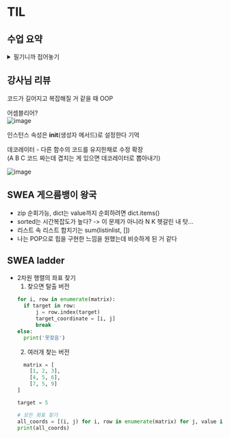 # TIL

## 수업 요약

<details>
<summary>필기니까 접어놓기</summary>

<!-- summary 아래 한칸 공백 두어야함 -->
## 프로그래밍 패러다임

### Procedural Programming 절차 지향 프로그래밍

- 프로그램을 함수와 절차 중심으로 작성, 데이터를 함수에 전달하며 순차적으로 처리
  
- 변수와 함수를 별개로 다루는 경우
  
  ```python
  name = 'Alice'
  age = 25
  def introduce(name, age):
      print(f'안녕하세요, {name}입니다. 나이는 {age}살입니다.')
  introduce(name, age)
  ```
- 특징 : 복잡성이 크고 유지보수에 문제가 있다  
  ![image](https://github.com/user-attachments/assets/9e8a7bea-f45b-44a7-9a72-0a357c2fd70c)  

### Object Oriented Programming 객체 지향 프로그래밍

- 데이터와 함수를 하나의 단위(객체)로 묶어 관리. 이를 조합하고 재활용하는 방식으로 구성
  
- 객체 안에 변수와 이와 관련된 기능(메서드) 포함
  ```python
  class Person:
    def __init__(self, name, age):
        self.name = name
        self.age = age

    def introduce(self):
        print(f'안녕하세요, {self.name}입니다. 나이는 {self.age}살입니다.')


  alice = Person('Alice', 25)
  alice.introduce()
  ```

- 특징 : 데이터와 그걸 처리하는 함수를 하나의 단위로 묶어서 관리  
  
  ![image](https://github.com/user-attachments/assets/f1f361ed-8085-49d9-8b5f-c51a7900cdc3)

**두 개념은 대조되는 개념이 아니다!!**
### Object and Calss 객체와 클래스  

- 객체 : 추상화한 것으로 속성과 동작을 가짐  
  - 속성 : 객체의 상태/데이터
  - 메서드 : 객체의 행동/기능
  - 고유성 : 각 객체는 고유한 특성을 가짐  
    
- 클래스 : 데이터와 기능을 하나의 틀로 묶어 관리하는 법. 
  - 객체를 만들기 위한 설계도로 데이터와 기능을 함께 묶는 방법을 제공
  - 파이썬에서 타입을 표현하는 방법
  - 사용자 정의 객체를 만드는 수단으로 속성과 메서드를 정의
    > 스타일 가이드 상 파이썬은 Snake_case 방식이지만  
    > 클래스는 PascalCase로 작성
    
  - __init__ ?? 
  ```Python
  class Person:
    def __init__(self, name, age):
        self.name = name  # 인스턴스 속성
        self.age = age  # 인스턴스 속성

    def introduce(self):
        print(f'안녕하세요. 저는 {self.name}, 나이는 {self.age}살입니다.')
  ```
  '생성자 메서드'로 새로운 객체를 만들 때 필요한 초기값을 설정  
  인스턴스 **생성 시 자동호출**되면서 인스턴스 변수의 초기화 담당.

  - Instance 인스턴스  
    클래스를 통해 사용자 정의로 생성된 객체를 일컫는 말  
    {클래스:설계도, 인스턴스:개별 물건}  
    a = list(1, 2, 3) 이라고 하면 a는 list의 인스턴스  
    
  - 인스턴스 변수?    
    각 인스턴스 별 고유한 속성으로 인스턴스마다 독립적인 값 유지  
    self.변수명 형태로 정의

  - 클래스 변수?  
    모든 인스턴스가 공유하는 속성으로 클래스 내부에 정의  
  ```python
    class Circle:
      pi = 3.14
      
      def __init__(self, radius):
          self.rad = radius

    # 인스턴스 생성
    C1 = Circle(1)
    C2 = Circle(2)
    
    # 인스턴스 변수(속성)
    C1.rad #1
    C2.rad #2
    
    # 클래스 변수(속성)
    C1.pi #3.14
    C2.pi #3.14
    ```
  - 클래스 변수와 동일한 이름으로 인스턴스 변수 생성하면 인스턴스가 우

## Method 메서드
메서드 : 클래스 내부에 정의된 함수, 객체의 동작을 정의

1. Instance Methods  
- 클래스로부터 생성되어 각 인스턴스에서 호출할 수 있는 메서드  
- 반드시 첫 번째 인자로 **인스턴스 자신**을 받음(self는 이름일 뿐이지만 다른 이름 사용하지 마라)  
- 인스턴스.메서드() = 클래스.메서드함수(자신) 이기때문에 자기 자신을 첫번째 인자 반드시  
- Constructor method : __init__ = 인스턴스 객체 생성될 때 자동으로 호출되는 메서드  

2. Class Methods  
- 클래스가 호출하는 메서드로 클래스 변수를 조작하거나 그 레벨의 동작을 수행
- @classmethod 데코레이터를 사용하여 정의
- cls 인자는 다른 이름을 사용하지 않을 것
```python
class Person:
    population = 0

    def __init__(self, name):
        self.name = name
        Person.increase_population()
    
    @classmethod
    def increase_population(cls):
        cls.population += 1
```
- Person이 작동할때마다 클래스에 선언된 카운팅 변수를 변경하겠다는 코드.
- 바깥에서도 활용가능  
 
3. Static Methods  
- 정적? 메서드 : 클래스 인스턴스와 상관없이 독립적으로 동작하는 메서드
- @staticmethod 데코레이터를 사용하여 정의
- self, cls 없이 자유롭게 정의 가능
- 인스턴스와 클래스에 접근 하지 않는 도우미 함수
  > 밖에서 함수를 만드는 게 아니라 굳이 클래스에 스태틱 메서드를 만들어야할 경우가 어떤 게 있지>????

3줄요약  
인스턴스 메서드 - 인스턴스 상태 변경 or 동작시  
클래스 메서드 - 클래스 변수 조작 or 클래스 레벨의 동작  
스태틱 메서드 - 클래스 및 인스턴스와 관련없는 일반적인 기능  

## 클래스와 인스턴스 간의 이름 공간
- 클래스를 정의하면 클래스와 해당하는 이름 공간 생성
- 인스턴스를 만들면 인스턴스 객체 생성되고 **독립적인** 이름 공간 생성
- 따라서 인스턴스 -> 클래스 수능로 탐색하므로 이름 겹치면 인스턴스부터 나


## 매직 메서드
__ __ 가 있는 메서드  
특수한 동작을 위한 메서드  
ex) __str__(self)를 통하면 메모리 주소 아니고 문자열을 출력 가능

## 데코레이터
다른 함수의 코드를 유지한 채로 수정하거나 확장하기 위해 사용되는 함수

</details>

## 강사님 리뷰

코드가 길어지고 복잡해질 거 같을 때 OOP  

어셈블리어?  
![image](https://github.com/user-attachments/assets/e8132d39-0265-4d14-97c8-b6709551c1cb)  

인스턴스 속성은 __init__(생성자 메서드)로 설정한다 기억  

데코레이터 - 다른 함수의 코드를 유지한채로 수정 확장  
(A B C 코드 짜는데 겹치는 게 있으면 데코레이터로 뽑아내기)    

![image](https://github.com/user-attachments/assets/2d95cc3d-dfcc-48e5-9b09-1434d7ac95c2)




## SWEA 게으름뱅이 왕국
- zip 순회가능, dict는 value까지 순회하려면 dict.items()
- sorted는 시간복잡도가 높다? -> 이 문제가 아니라 N K 헷갈린 내 탓...
- 리스트 속 리스트 합치기는 sum(listinlist, [])
- 나는 POP으로 힙을 구현한 느낌을 원했는데 비슷하게 된 거 같다

## SWEA ladder
- 2차원 행렬의 좌표 찾기  
  1. 찾으면 탈출 버전
  ```python
  for i, row in enumerate(matrix):
    if target in row:
        j = row.index(target)
        target_coordinate = [i, j]
        break
  else:
    print('못찾음')
  ```
  2. 여러개 찾는 버전
  ```python
    matrix = [
      [1, 2, 3],
      [4, 5, 6],
      [7, 5, 9]
  ]
  
  target = 5
  
  # 모든 좌표 찾기
  all_coords = [(i, j) for i, row in enumerate(matrix) for j, value in enumerate(row) if value == target]
  print(all_coords)
  ```

  
